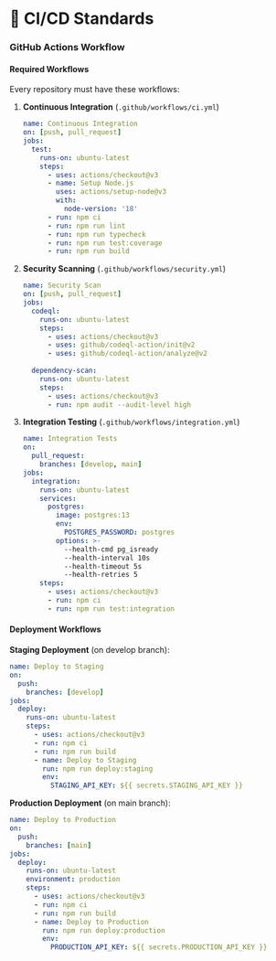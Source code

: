 # 🚀 CI/CD Standards

### GitHub Actions Workflow

#### Required Workflows
Every repository must have these workflows:

1. **Continuous Integration** (`.github/workflows/ci.yml`)
   ```yaml
   name: Continuous Integration
   on: [push, pull_request]
   jobs:
     test:
       runs-on: ubuntu-latest
       steps:
         - uses: actions/checkout@v3
         - name: Setup Node.js
           uses: actions/setup-node@v3
           with:
             node-version: '18'
         - run: npm ci
         - run: npm run lint
         - run: npm run typecheck
         - run: npm run test:coverage
         - run: npm run build
   ```

2. **Security Scanning** (`.github/workflows/security.yml`)
   ```yaml
   name: Security Scan
   on: [push, pull_request]
   jobs:
     codeql:
       runs-on: ubuntu-latest
       steps:
         - uses: actions/checkout@v3
         - uses: github/codeql-action/init@v2
         - uses: github/codeql-action/analyze@v2
     
     dependency-scan:
       runs-on: ubuntu-latest
       steps:
         - uses: actions/checkout@v3
         - run: npm audit --audit-level high
   ```

3. **Integration Testing** (`.github/workflows/integration.yml`)
   ```yaml
   name: Integration Tests
   on:
     pull_request:
       branches: [develop, main]
   jobs:
     integration:
       runs-on: ubuntu-latest
       services:
         postgres:
           image: postgres:13
           env:
             POSTGRES_PASSWORD: postgres
           options: >-
             --health-cmd pg_isready
             --health-interval 10s
             --health-timeout 5s
             --health-retries 5
       steps:
         - uses: actions/checkout@v3
         - run: npm ci
         - run: npm run test:integration
   ```

#### Deployment Workflows

**Staging Deployment** (on develop branch):
```yaml
name: Deploy to Staging
on:
  push:
    branches: [develop]
jobs:
  deploy:
    runs-on: ubuntu-latest
    steps:
      - uses: actions/checkout@v3
      - run: npm ci
      - run: npm run build
      - name: Deploy to Staging
        run: npm run deploy:staging
        env:
          STAGING_API_KEY: ${{ secrets.STAGING_API_KEY }}
```

**Production Deployment** (on main branch):
```yaml
name: Deploy to Production
on:
  push:
    branches: [main]
jobs:
  deploy:
    runs-on: ubuntu-latest
    environment: production
    steps:
      - uses: actions/checkout@v3
      - run: npm ci
      - run: npm run build
      - name: Deploy to Production
        run: npm run deploy:production
        env:
          PRODUCTION_API_KEY: ${{ secrets.PRODUCTION_API_KEY }}
```